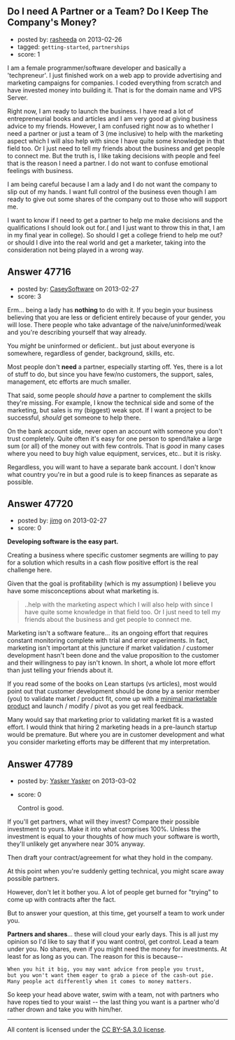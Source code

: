 ## Do I need A Partner or a Team? Do I Keep The Company's Money?

- posted by: [rasheeda](https://stackexchange.com/users/-1/19483-rasheeda) on 2013-02-26
- tagged: `getting-started`, `partnerships`
- score: 1

I am a female programmer/software developer and basically a 'techpreneur'. I just finished work on a web app to provide advertising and marketing campaigns for companies. I coded everything from scratch and have invested money into building it. That is for the domain name and VPS Server. 

Right now, I am ready to launch the business. I have read a lot of entrepreneurial books and articles and I am very good at giving business advice to my friends. However, I am confused right now as to whether I need a partner or just a team of 3 (me inclusive) to help with the marketing aspect which I will also help with since I have quite some knowledge in that field too. Or I just need to tell my friends about the business and get people to connect me. But the truth is, I like taking decisions with people and feel that is the reason I need a partner. I do not want to confuse emotional feelings with business.

I am being careful because I am a lady and I do not want the company to slip out of my hands. I want full control of the business even though I am ready to give out some shares of the company out to those who will support me. 

I want to know if I need to get a partner to help me make decisions and the qualifications I should look out for.( and I just want to throw this in that, I am in my final year in college). So should I get a college friend to help me out? or should I dive into the real world and get a marketer, taking into the consideration not being played in a wrong way.


## Answer 47716

- posted by: [CaseySoftware](https://stackexchange.com/users/-1/11314-caseysoftware) on 2013-02-27
- score: 3

Erm... being a lady has **nothing** to do with it. If you begin your business believing that you are less or deficient entirely because of your gender, you will lose. There people who take advantage of the naive/uninformed/weak and you're describing yourself that way already.

You *might* be uninformed or deficient.. but just about everyone is somewhere, regardless of gender, background, skills, etc.


Most people don't **need** a partner, especially starting off. Yes, there is a lot of stuff to do, but since you have few/no customers, the support, sales, management, etc efforts are much smaller.

That said, some people *should have* a partner to complement the skills they're missing. For example, I know the technical side and some of the marketing, but sales is my (biggest) weak spot. If I want a project to be successful, *should* get someone to help there.

On the bank account side, never open an account with someone you don't trust completely. Quite often it's easy for one person to spend/take a large sum (or all) of the money out with few controls. That is *good* in many cases where you need to buy high value equipment, services, etc.. but it is risky.

Regardless, you will want to have a separate bank account. I don't know what country you're in but a good rule is to keep finances as separate as possible.


## Answer 47720

- posted by: [jimg](https://stackexchange.com/users/-1/2380-jimg) on 2013-02-27
- score: 0

<p><strong>Developing software is the easy part.</strong></p>

<p>Creating a business where specific customer segments are willing to pay for a solution which results in a cash flow positive effort is the real challenge here. </p>

<p>Given that the goal is profitability (which is my assumption) I believe you have some misconceptions about what marketing is.</p>

<blockquote>
  <p>..help with the marketing aspect which I will also help with since I have quite some knowledge in that field too. Or I just need to tell my friends about the business and get people to connect me.</p>
</blockquote>

<p>Marketing isn't a software feature... its an ongoing effort that requires constant monitoring complete with trial and error experiments. In fact, marketing isn't important at this juncture if market validation / customer development hasn't been done and the value proposition to the customer and their willingness to pay isn't known. In short, a whole lot more effort than just telling your friends about it.  </p>

<p>If you read some of the books on Lean startups (vs articles), most would point out that customer development should be done by a senior member (you) to validate market / product fit, come up with a <a href="http://www.agilebok.org/index.php?title=Minimally_Marketable_Feature_%28MMF%29#Steps_towards_a_Minimal_Marketable_Product" rel="nofollow">minimal marketable product</a> and launch / modify / pivot as you get real feedback. </p>

<p>Many would say that marketing prior to validating market fit is a wasted effort. I would think that hiring 2 marketing heads in a pre-launch startup would be premature. But where you are in customer development and what you consider marketing efforts may be different that my interpretation.</p>



## Answer 47789

- posted by: [Yasker Yasker](https://stackexchange.com/users/-1/21710-yasker-yasker) on 2013-03-02
- score: 0

    Control is good.

If you'll get partners, what will they invest? Compare their possible investment to yours. Make it into what comprises 100%. Unless the investment is equal to your thoughts of how much your software is worth, they'll unlikely get anywhere near 30% anyway.

Then draft your contract/agreement for what they hold in the company.

At this point when you're suddenly getting technical, you might scare away possible partners.

However, don't let it bother you. A lot of people get burned for "trying" to come up with contracts after the fact.



But to answer your question, at this time, get yourself a team to work under you.

**Partners and shares**... these will cloud your early days. This is all just my opinion so I'd like to say that if you want control, get control. Lead a team under you. No shares, even if you might need the money for investments. At least for as long as you can. The reason for this is because-- 

    When you hit it big, you may want advice from people you trust, 
    but you won't want them eager to grab a piece of the cash-out pie.
    Many people act differently when it comes to money matters.

So keep your head above water, swim with a team, not with partners who have ropes tied to your waist -- the last thing you want is a partner who'd rather drown and take you with him/her.



---

All content is licensed under the [CC BY-SA 3.0 license](https://creativecommons.org/licenses/by-sa/3.0/).
